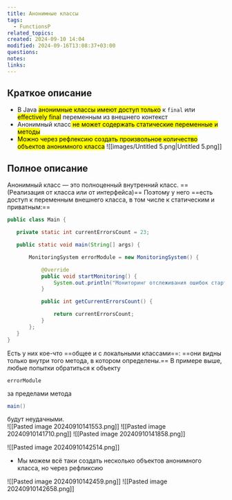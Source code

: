 ```yaml
---
title: Aнонимные классы
tags:
  - FunctionsP
related_topics: 
created: 2024-09-10 14:04
modified: 2024-09-16T13:08:37+03:00
questions: 
notes: 
links: 
---
```


## Краткое описание
- В Java <mark class="hltr-green2">анонимные классы имеют доступ только</mark> к `final` или <mark class="hltr-yellow">effectively final</mark> переменным из внешнего контекст
- Aнонимный класс<mark class="hltr-yellow"> не может содержать статические переменные и методы</mark>
- <mark class="hltr-purple">Можно через рефлексию создать произвольное количество объектов анонимного класса</mark>
![[images/Untitled 5.png|Untitled 5.png]]
## Полное описание
Анонимный класс — это полноценный внутренний класс. ==(Реализация от класса или от интерфейса)== Поэтому у него ==есть доступ к переменным внешнего класса, в том числе к статическим и приватным:==

```Java
public class Main {

   private static int currentErrorsCount = 23;

   public static void main(String[] args) {

       MonitoringSystem errorModule = new MonitoringSystem() {

           @Override
           public void startMonitoring() {
               System.out.println("Мониторинг отслеживания ошибок стартовал!");
           }

           public int getCurrentErrorsCount() {

               return currentErrorsCount;
           }
       };
   }
}
```
Есть у них кое-что ==общее и с локальными классами==: ==они видны только внутри того метода, в котором определены.== В примере выше, любые попытки обратиться к объекту

```Plain
errorModule
```

за пределами метода

```Java
main()
```

будут неудачными.  
![[Pasted image 20240910141553.png]]
![[Pasted image 20240910141710.png]]
![[Pasted image 20240910141858.png]]


![[Pasted image 20240910142514.png]]
- Мы можем всё таки создать несколько объектов анонимного класса, но через рефликсию

![[Pasted image 20240910142459.png]]
![[Pasted image 20240910142658.png]]